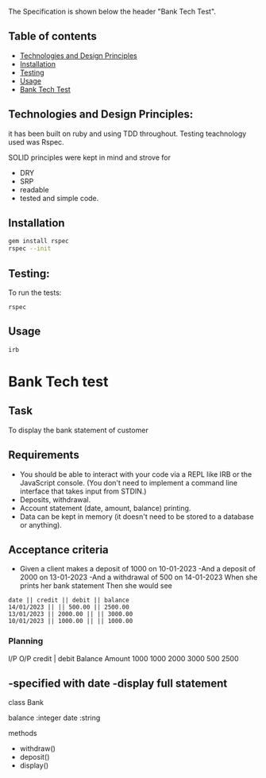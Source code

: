 The Specification is shown below the header "Bank Tech Test".

## Table of contents
* [Technologies and Design Principles](technologies-and-design-principles)
* [Installation](#installation)
* [Testing](#testing)
* [Usage](#usage)
* [Bank Tech Test](#bank-tech-test)

## Technologies and Design Principles:
it has been built on ruby and using TDD throughout. Testing teachnology used was Rspec.

SOLID principles were kept in mind and strove for 
- DRY
- SRP
- readable
- tested and simple code.

## Installation
```bash
gem install rspec
rspec --init
```
## Testing:
To run the tests:
```
rspec
```
## Usage
```ruby console
irb
```

# Bank Tech test

## Task

To display the bank statement of customer

## Requirements

- You should be able to interact with your code via a REPL like IRB or the JavaScript console. (You don't need to implement a command line interface that takes input from STDIN.)
- Deposits, withdrawal.
- Account statement (date, amount, balance) printing.
- Data can be kept in memory (it doesn't need to be stored to a database or anything).

## Acceptance criteria
- Given a client makes a deposit of 1000 on 10-01-2023
-And a deposit of 2000 on 13-01-2023
-And a withdrawal of 500 on 14-01-2023
When she prints her bank statement
Then she would see

```
date || credit || debit || balance
14/01/2023 || || 500.00 || 2500.00
13/01/2023 || 2000.00 || || 3000.00
10/01/2023 || 1000.00 || || 1000.00
``` 

### Planning
I/P                       O/P
 credit | debit        Balance Amount 
 1000                      1000
 2000                      3000
           500             2500

-specified with date     -display full statement
------------------------------------------------
class Bank

balance :integer
date :string

methods
- withdraw()
- deposit()
- display()